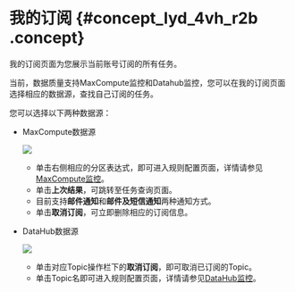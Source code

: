 # 我的订阅 {#concept_lyd_4vh_r2b .concept}

我的订阅页面为您展示当前账号订阅的所有任务。

当前，数据质量支持MaxCompute监控和Datahub监控，您可以在我的订阅页面选择相应的数据源，查找自己订阅的任务。

您可以选择以下两种数据源：

-   MaxCompute数据源

    ![](http://static-aliyun-doc.oss-cn-hangzhou.aliyuncs.com/assets/img/16393/15615338508769_zh-CN.png)

    -   单击右侧相应的分区表达式，即可进入规则配置页面，详情请参见[MaxCompute监控](intl.zh-CN/使用指南/数据质量/使用指南/MaxCompute监控.md#)。
    -   单击**上次结果**，可跳转至任务查询页面。
    -   目前支持**邮件通知**和**邮件及短信通知**两种通知方式。
    -   单击**取消订阅**，可立即删除相应的订阅信息。
-   DataHub数据源

    ![](http://static-aliyun-doc.oss-cn-hangzhou.aliyuncs.com/assets/img/16393/15615338508774_zh-CN.png)

    -   单击对应Topic操作栏下的**取消订阅**，即可取消已订阅的Topic。
    -   单击Topic名即可进入规则配置页面，详情请参见[DataHub监控](intl.zh-CN/使用指南/数据质量/使用指南/DataHub监控.md#)。


